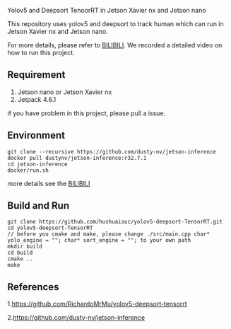 Yolov5 and Deepsort TenoorRT in Jetson Xavier nx and Jetson nano


This repository uses yolov5 and deepsort to track human which can run in Jetson Xavier nx and Jetson nano. 


For more details, please refer to [BILIBILI](). We recorded a detailed video on how to run this project.

## Requirement
1. Jetson nano or Jetson Xavier nx
2. Jetpack 4.6.1



if you have problem in this project, please pull a issue.

## Environment

```shell
git clone --recursive https://github.com/dusty-nv/jetson-inference
docker pull dustynv/jetson-inference:r32.7.1
cd jetson-inference
docker/run.sh
```
 more details see the [BILIBILI]()


## Build and Run

```shell
git clone https://github.com/hushuaiouc/yolov5-deepsort-TensorRT.git
cd yolov5-deepsort-TensorRT
// before you cmake and make, please change ./src/main.cpp char* yolo_engine = ""; char* sort_engine = ""; to your own path
mkdir build
cd build 
cmake ..
make 
```

## References
1.https://github.com/RichardoMrMu/yolov5-deepsort-tensorrt

2.https://github.com/dusty-nv/jetson-inference
